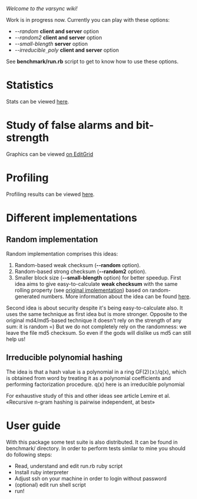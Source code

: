 _Welcome to the varsync wiki!_


Work is in progress now. Currently you can play with these options:
  * _--random_ **client and server** option
  * _--random2_ **client and server** option
  * _--small-blength_ **server** option
  * _--irreducible`_`poly_ **client and server** option

See **benchmark/run.rb** script to get to know how to use these options.


# Statistics #
Stats can be viewed [here](http://code.google.com/p/varsync/wiki/stats).
# Study of false alarms and bit-strength #
Graphics can be viewed [on EditGrid](http://www.editgrid.com/user/varepsilon/false-alarms)
# Profiling #
Profiling results can be viewed [here](http://code.google.com/p/varsync/wiki/profiling).
# Different implementations #
## Random implementation ##
Random implementation comprises this ideas:
  1. Random-based weak checksum (**--random** option).
  1. Random-based strong checksum (**--random2** option).
  1. Smaller block size (**--small-blength** option) for better speedup.
First idea aims to give easy-to-calculate **weak checksum** with the same rolling property (see [original implementation](http://rsync.samba.org/tech_report/node3.html)) based on random-generated numbers. More information about the idea can be found [here](http://code.google.com/p/varsync/wiki/idea).

Second idea is about security despite it's being easy-to-calculate also. It uses the same technique as first idea but is more stronger. Opposite to the original md4/md5-based technique it doesn't rely on the strength of any sum: it is random =) But we do not completely rely on the randomness: we leave the file md5 checksum. So even if the gods will dislike us md5 can still help us!

## Irreducible polynomial hashing ##
The idea is that a hash value is a polynomial in a ring GF(2)`[`x`]`/q(x), which is obtained from word by treating it as a polynomial coefficients and performing factorization procedure. q(x) here is an irreducible polynomial

For exhaustive study of this and other ideas see article Lemire et al. «Recursive n-gram hashing is pairwise independent, at best»

# User guide #
With this package some test suite is also distributed. It can be found in benchmark/ directory. In order to perform tests similar to mine you should do following steps:
  * Read, understand and edit run.rb ruby script
  * Install ruby interpreter
  * Adjust ssh on your machine in order to login without password
  * (optional) edit run shell script
  * run!